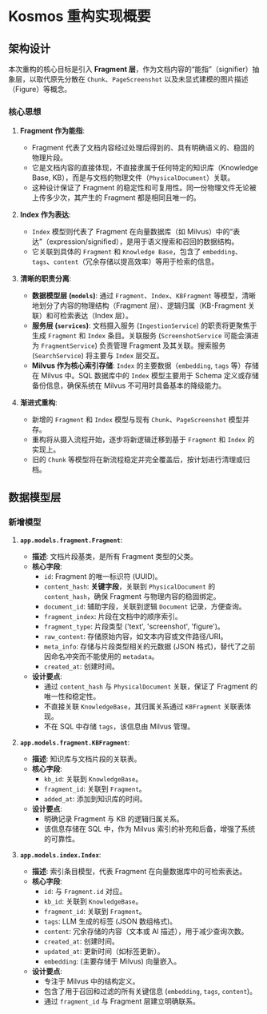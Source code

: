 # Kosmos 重构实现概要

## 架构设计

本次重构的核心目标是引入 **Fragment 层**，作为文档内容的“能指”（signifier）抽象层，以取代原先分散在 `Chunk`、`PageScreenshot` 以及未显式建模的图片描述（Figure）等概念。

### 核心思想

1.  **Fragment 作为能指**:
    *   Fragment 代表了文档内容经过处理后得到的、具有明确语义的、稳固的物理片段。
    *   它是文档内容的直接体现，不直接隶属于任何特定的知识库（Knowledge Base, KB），而是与文档的物理文件（`PhysicalDocument`）关联。
    *   这种设计保证了 Fragment 的稳定性和可复用性。同一份物理文件无论被上传多少次，其产生的 Fragment 都是相同且唯一的。

2.  **Index 作为表达**:
    *   `Index` 模型则代表了 Fragment 在向量数据库（如 Milvus）中的“表达”（expression/signified），是用于语义搜索和召回的数据结构。
    *   它关联到具体的 `Fragment` 和 `Knowledge Base`，包含了 `embedding`、`tags`、`content`（冗余存储以提高效率）等用于检索的信息。

3.  **清晰的职责分离**:
    *   **数据模型层 (`models`)**: 通过 `Fragment`、`Index`、`KBFragment` 等模型，清晰地划分了内容的物理结构（Fragment 层）、逻辑归属（KB-Fragment 关联）和可检索表达（Index 层）。
    *   **服务层 (`services`)**: 文档摄入服务 (`IngestionService`) 的职责将更聚焦于生成 `Fragment` 和 `Index` 条目。关联服务 (`ScreenshotService` 可能会演进为 `FragmentService`) 负责管理 Fragment 及其关联。搜索服务 (`SearchService`) 将主要与 `Index` 层交互。
    *   **Milvus 作为核心索引存储**: `Index` 的主要数据（`embedding`, `tags` 等）存储在 Milvus 中。SQL 数据库中的 `Index` 模型主要用于 Schema 定义或存储备份信息，确保系统在 Milvus 不可用时具备基本的降级能力。

4.  **渐进式重构**:
    *   新增的 `Fragment` 和 `Index` 模型与现有 `Chunk`、`PageScreenshot` 模型并存。
    *   重构将从摄入流程开始，逐步将新逻辑迁移到基于 `Fragment` 和 `Index` 的实现上。
    *   旧的 `Chunk` 等模型将在新流程稳定并完全覆盖后，按计划进行清理或归档。

## 数据模型层

### 新增模型

1.  **`app.models.fragment.Fragment`**:
    *   **描述**: 文档片段基类，是所有 Fragment 类型的父类。
    *   **核心字段**:
        *   `id`: Fragment 的唯一标识符 (UUID)。
        *   `content_hash`: **关键字段**，关联到 `PhysicalDocument` 的 `content_hash`，确保 Fragment 与物理内容的稳固绑定。
        *   `document_id`: 辅助字段，关联到逻辑 `Document` 记录，方便查询。
        *   `fragment_index`: 片段在文档中的顺序索引。
        *   `fragment_type`: 片段类型 ('text', 'screenshot', 'figure')。
        *   `raw_content`: 存储原始内容，如文本内容或文件路径/URI。
        *   `meta_info`: 存储与片段类型相关的元数据 (JSON 格式)，替代了之前因命名冲突而不能使用的 `metadata`。
        *   `created_at`: 创建时间。
    *   **设计要点**:
        *   通过 `content_hash` 与 `PhysicalDocument` 关联，保证了 Fragment 的唯一性和稳定性。
        *   不直接关联 `KnowledgeBase`，其归属关系通过 `KBFragment` 关联表体现。
        *   不在 SQL 中存储 `tags`，该信息由 Milvus 管理。

2.  **`app.models.fragment.KBFragment`**:
    *   **描述**: 知识库与文档片段的关联表。
    *   **核心字段**:
        *   `kb_id`: 关联到 `KnowledgeBase`。
        *   `fragment_id`: 关联到 `Fragment`。
        *   `added_at`: 添加到知识库的时间。
    *   **设计要点**:
        *   明确记录 Fragment 与 KB 的逻辑归属关系。
        *   该信息存储在 SQL 中，作为 Milvus 索引的补充和后备，增强了系统的可靠性。

3.  **`app.models.index.Index`**:
    *   **描述**: 索引条目模型，代表 Fragment 在向量数据库中的可检索表达。
    *   **核心字段**:
        *   `id`: 与 `Fragment.id` 对应。
        *   `kb_id`: 关联到 `KnowledgeBase`。
        *   `fragment_id`: 关联到 `Fragment`。
        *   `tags`: LLM 生成的标签 (JSON 数组格式)。
        *   `content`: 冗余存储的内容（文本或 AI 描述），用于减少查询次数。
        *   `created_at`: 创建时间。
        *   `updated_at`: 更新时间（如标签更新）。
        *   `embedding`: (主要存储于 Milvus) 向量嵌入。
    *   **设计要点**:
        *   专注于 Milvus 中的结构定义。
        *   包含了用于召回和过滤的所有关键信息 (`embedding`, `tags`, `content`)。
        *   通过 `fragment_id` 与 Fragment 层建立明确联系。